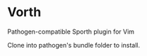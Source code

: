 # Vorth
Pathogen-compatible Sporth plugin for Vim

Clone into pathogen's bundle folder to install. 
